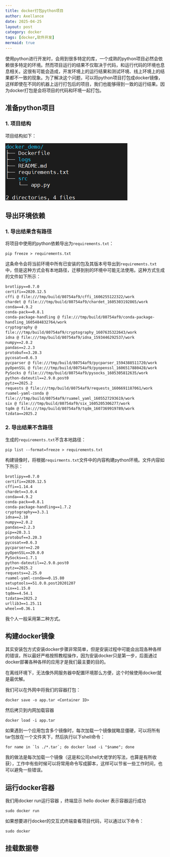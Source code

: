 ```yaml
---
title: docker打包python项目
author: Axellance
date: 2025-04-25
layout: post
category: docker
tags: [docker,软件开发]
mermaid: true
---
```


使用python进行开发时，会用到很多特定的库，一个成熟的python项目必然会依赖很多特定的环境。然而项目运行的结果不仅取决于代码，和运行代码的环境也息息相关。这很有可能会造成，开发环境上的运行结果和测试环境、线上环境上的结果都不一致的现象。为了解决这个问题，可以将python项目打包成docker镜像，这样即使在不同的机器上运行打包后的项目，我们也能够得到一致的运行结果。因为docker打包是会将项目的代码和环境一起打包。

## 准备python项目

### 1. 项目结构

项目结构如下：

![](../images/docker-arch.png)





## 导出环境依赖

### 1. 导出结果含有路径

将项目中使用的python依赖导出为`requirements.txt`：

```shell
pip freeze > requirements.txt
```

这条命令会将当前环境中所有已安装的包及其版本号导出到`requirements.txt`中，但是这种方式会有本地路径，迁移到别的环境中可能无法使用。这种方式生成的文件如下所示：

```shell
brotlipy==0.7.0
certifi==2020.12.5
cffi @ file:///tmp/build/80754af9/cffi_1606255122322/work
chardet @ file:///tmp/build/80754af9/chardet_1605303192865/work
conda==4.9.2
conda-pack==0.8.1
conda-package-handling @ file:///tmp/build/80754af9/conda-package-handling_1605484832764/work
cryptography @ file:///tmp/build/80754af9/cryptography_1607635322643/work
idna @ file:///tmp/build/80754af9/idna_1593446292537/work
numpy==2.0.2
pandas==2.2.3
protobuf==3.20.3
pycosat==0.6.3
pycparser @ file:///tmp/build/80754af9/pycparser_1594388511720/work
pyOpenSSL @ file:///tmp/build/80754af9/pyopenssl_1606517880428/work
PySocks @ file:///tmp/build/80754af9/pysocks_1605305812635/work
python-dateutil==2.9.0.post0
pytz==2025.2
requests @ file:///tmp/build/80754af9/requests_1606691187061/work
ruamel-yaml-conda @ file:///tmp/build/80754af9/ruamel_yaml_1605527293619/work
six @ file:///tmp/build/80754af9/six_1605205306277/work
tqdm @ file:///tmp/build/80754af9/tqdm_1607369919789/work
tzdata==2025.2
```

### 2. 导出结果不含路径

生成的`requirements.txt`不含本地路径：

```shell
pip list --format=freeze > requirements.txt
```

构建镜像时，将根据`requirments.txt`文件中的内容构建python环境。文件内容如下所示：

```shell
brotlipy==0.7.0
certifi==2020.12.5
cffi==1.14.4
chardet==3.0.4
conda==4.9.2
conda-pack==0.8.1
conda-package-handling==1.7.2
cryptography==3.3.1
idna==2.10
numpy==2.0.2
pandas==2.2.3
pip==20.3.1
protobuf==3.20.3
pycosat==0.6.3
pycparser==2.20
pyOpenSSL==20.0.0
PySocks==1.7.1
python-dateutil==2.9.0.post0
pytz==2025.2
requests==2.25.0
ruamel-yaml-conda==0.15.80
setuptools==51.0.0.post20201207
six==1.15.0
tqdm==4.54.1
tzdata==2025.2
urllib3==1.25.11
wheel==0.36.1
```

我个人一般采用第二种方式。

## 构建docker镜像

其实安装包方式安装docker步骤非常简单，但是安装过程中可能会出现各种各样的错误，所以最好严格按照教程操作，因为安装docker只是第一步，后面通过docker部署各种各样的应用才是我们最主要的目的。

在离线环境下，无法像外网服务器中配置环境那么方便，这个时候使用docker就是最优解。

我们可以在外网中将我们的容器打包：

```shell
docker save -o app.tar <Container ID>
```

然后拷贝到内网加载容器

```shell
docker load -i app.tar
```

如果遇到一个应用包含多个镜像时，每次加载一个镜像就略显僵硬，可以将所有tar包放在一个文件夹下，然后执行以下shell命令：

```shell
for name in `ls ./*.tar`; do docker load -i "$name"; done
```

我的做法是每次加载一个镜像（这是和公司shell大佬学的写法，也算是有所收获），工作中有些时候可以将常用命令写成脚本，这样可以节省一些工作时间，也可以避免一些错误。

## 运行docker容器

我们用docker run运行容器 ，终端显示 hello docker 表示容器运行成功

```shell
sudo docker run 
```

如果想要进行docker的交互式终端查看项目代码，可以通过以下命令：

```shell
sudo docker 
```



## 挂载数据卷

